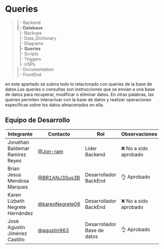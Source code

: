 # Queries
>| - Backend <br>
>**| - Database** <br>
>&nbsp;&nbsp;|- Backups<br>
>&nbsp;&nbsp;|- Data_Dictionary<br>
>&nbsp;&nbsp;|- Diagrams<br>
>&nbsp;&nbsp;**|- Queries**<br>
>&nbsp;&nbsp;|- Scripts<br>
>&nbsp;&nbsp;|- Triggers<br>
>&nbsp;&nbsp;|- USPs<br>
>| - Documentation<br>
>| - FrontEnd

en este apartado se subira todo lo relacionado con queries de la base de datos.Las queries o consultas son instrucciones que se envían a una base de datos para recuperar, modificar o eliminar datos. En otras palabras, las queries permiten interactuar con la base de datos y realizar operaciones específicas sobre los datos almacenados en ella.
  ## Equipo de Desarrollo
|Integrante|Contacto|Rol|Observaciones|
|----------|-------|---|-------------|
| Jonathan Baldemar Ramirez Reyes|[@Jon-ram](https://github.com/Jon-ram)|Lider Backend|❌ No a sido aprobado
| Brian Jesus Mendosa Marques|[@BR1ANJ3Sus3B](https://github.com/BR1ANJ3Sus3B)|Desarrollador BackEnd|👌 Aprobado
| Karen Lizbeth Negrete Hernández|[@karenNegrete06](https://github.com/karenNegrete06)| Desarrollador BackEnd|❌ No a sido aprobado
| José Agustín Jiménez Castillo|[@agustin963](https://github.com/agustin963)|Desarrollador Base de datos |👌 Aprobado
